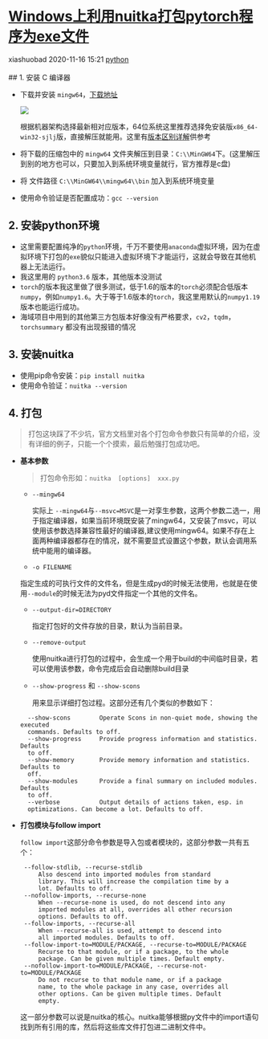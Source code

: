 <div class="blog-article">
    <h1><a href="p.html?p=\python\Windows上利用nuitka打包pytorch程序为exe文件" class="title">Windows上利用nuitka打包pytorch程序为exe文件</a></h1>
    <span class="author">xiashuobad</span>
    <span class="time">2020-11-16 15:21</span>
    <span><a href="tags.html?t=python" class="tag">python</a></span>
    </div><br/>
## 1. 安装 C 编译器

- 下载并安装 `mingw64`，[下载地址](https://sourceforge.net/projects/mingw-w64/files/mingw-w64/)

  ![](images/mingw64下载版本选择.png)

  根据机器架构选择最新相对应版本，64位系统这里推荐选择免安装版`x86_64-win32-sjlj`版，直接解压就能用。这里有[版本区别详解](https://www.pcyo.cn/linux/20181212/216.html)供参考

- 将下载的压缩包中的 `mingw64` 文件夹解压到目录：`C:\\MinGW64`下。(这里解压到别的地方也可以，只要加入到系统环境变量就行，官方推荐是c盘)

- 将 文件路径 `C:\\MinGW64\\mingw64\\bin` 加入到系统环境变量

- 使用命令验证是否配置成功：`gcc --version`

## 2. 安装python环境

- 这里需要配置纯净的`python`环境，千万不要使用`anaconda`虚拟环境，因为在虚拟环境下打包的`exe`貌似只能进入虚拟环境下才能运行，这就会导致在其他机器上无法运行。
- 我这里用的 `python3.6` 版本，其他版本没测试
-  `torch`的版本我这里做了很多测试，低于1.6的版本的`torch`必须配合低版本`numpy`，例如`numpy1.6`。大于等于1.6版本的`torch`，我这里用默认的`numpy1.19`版本也能运行成功。
- 海域项目中用到的其他第三方包版本好像没有严格要求，`cv2`，`tqdm`，`torchsummary` 都没有出现报错的情况

## 3. 安装nuitka

- 使用pip命令安装：`pip install nuitka`
- 使用命令验证：`nuitka --version`

## 4. 打包

> 打包这块踩了不少坑，官方文档里对各个打包命令参数只有简单的介绍，没有详细的例子，只能一个个摸索，最后勉强打包成功吧。

- **基本参数**

  > 打包命令形如：`nuitka  [options]  xxx.py`

  - `--mingw64`

    实际上 `--mingw64`与`--msvc=MSVC`是一对孪生参数，这两个参数二选一，用于指定编译器，如果当前环境既安装了mingw64，又安装了msvc，可以使用该参数选择兼容性最好的编译器,建议使用mingw64。如果不存在上面两种编译器都存在的情况，就不需要显式设置这个参数，默认会调用系统中能用的编译器。

  -  `-o FILENAME`

    指定生成的可执行文件的文件名，但是生成pyd的时候无法使用，也就是在使用`--module`的时候无法为pyd文件指定一个其他的文件名。
    
  - `--output-dir=DIRECTORY`

    指定打包好的文件存放的目录，默认为当前目录。
    
  - `--remove-output`

    使用nuitka进行打包的过程中，会生成一个用于build的中间临时目录，若可以使用该参数，命令完成后会自动删除build目录
    
  - `--show-progress` 和 `--show-scons`

    用来显示详细打包过程。这部分还有几个类似的参数如下：
    
  ```shell
    --show-scons        Operate Scons in non-quiet mode, showing the executed
    commands. Defaults to off.
    --show-progress     Provide progress information and statistics. Defaults
    to off.
    --show-memory       Provide memory information and statistics. Defaults to
    off.
    --show-modules      Provide a final summary on included modules. Defaults
    to off.
    --verbose           Output details of actions taken, esp. in
    optimizations. Can become a lot. Defaults to off.
    ```
    
    

  

- **打包模块与follow import**

  `follow import`这部分命令参数是导入包或者模块的，这部分参数一共有五个：

  ```shell
   --follow-stdlib, --recurse-stdlib
       Also descend into imported modules from standard
       library. This will increase the compilation time by a
       lot. Defaults to off.
   --nofollow-imports, --recurse-none
       When --recurse-none is used, do not descend into any
       imported modules at all, overrides all other recursion
       options. Defaults to off.
   --follow-imports, --recurse-all
       When --recurse-all is used, attempt to descend into
       all imported modules. Defaults to off.
   --follow-import-to=MODULE/PACKAGE, --recurse-to=MODULE/PACKAGE
       Recurse to that module, or if a package, to the whole
       package. Can be given multiple times. Default empty.
   --nofollow-import-to=MODULE/PACKAGE, --recurse-not-to=MODULE/PACKAGE
       Do not recurse to that module name, or if a package
       name, to the whole package in any case, overrides all
       other options. Can be given multiple times. Default
       empty.
  
  ```

  这一部分参数可以说是nuitka的核心。nuitka能够根据py文件中的import语句找到所有引用的库，然后将这些库文件打包进二进制文件中。
  
  
  
  

